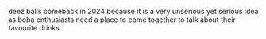 deez balls comeback in 2024 because it is a very unserious yet serious idea as boba enthusiasts need a place to come together to talk about their favourite drinks

